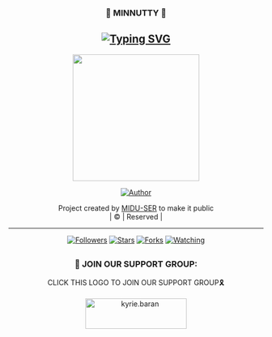 <h3 align="center">💚 MINNUTTY 💚</h3>

<div align="center">

## [![Typing SVG](https://readme-typing-svg.herokuapp.com?font=Rockstar-ExtraBold&color=05CF69&lines=MINNUTTY+CREATED+BY+MIDU-SER)](https://git.io/typing-svg)

 </a>
</p>
<div align="center">
  <p align="center">
<img src="https://telegra.ph/file/a474b762181eeddedae0c.jpg" width="250" height="250"/>
</p>
  <p align="center">
<a href="https://github.com/MIDU-SER"><img title="Author" src="https://img.shields.io/badge/Author-MIDLAJ-SER/Minnutty?color=blue&style=for-the-badge&logo=whatsapp"></a>
</p>
</div>
<p align="center">
Project created by <a href="https://github.com/MIDU-SER">MIDU-SER</a> to make it public
    <br>
       | © |
        Reserved |
    <br> 
</p>

----

  <p align="center">
  <a href="https://github.com/MIDU-SER/Minnutty">
    
<a href="https://github.com/MIDU-SER/followers"><img title="Followers" src="https://img.shields.io/github/followers/MIDU-SER?color=blue&style=flat-square"></a>
<a href="https://github.com/MIDU-SER/Minnutty/stargazers/"><img title="Stars" src="https://img.shields.io/github/stars/MIDU-SER/Minnutty?color=green&style=flat-square"></a>
<a href="https://github.com/MIDU-SER/Minnutty/network/members"><img title="Forks" src="https://img.shields.io/github/forks/MIDU-SER/Minnutty?color=blue&style=flat-square"></a>
<a href="https://github.com/MIDU-SER/Minnutty/watchers"><img title="Watching" src="https://img.shields.io/github/watchers/MIDU-SER/Minnutty?label=Watchers&color=blue&style=flat-square"></a>
</p>

##
  <h3 align="center">📢 JOIN OUR SUPPORT GROUP:</h3>
<p align="center">
CLICK THIS LOGO TO JOIN OUR SUPPORT GROUP🎗️
    <br>
<br>
  <a href="https://chat.whatsapp.com/FJZ00oZignw25kjLELXWKu" target="blank"><img align="center" src="https://telegra.ph/file/1c3c1ec6e58efd2864812.jpg" alt="kyrie.baran" height="60" width="200" /></a>
</p>
  



